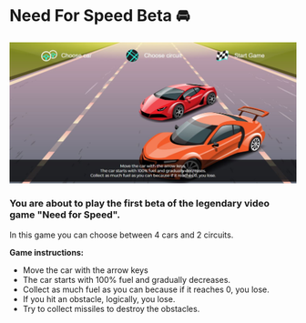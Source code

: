 # Need For Speed Beta 🚘

![Game first panel](https://github.com/robertcach/canvasgame/blob/master/images/read-me/imagen-1.JPG)

### You are about to play the first beta of the legendary video game "Need for Speed".

In this game you can choose between 4 cars and 2 circuits.

<strong>Game instructions:</strong>
* Move the car with the arrow keys
* The car starts with 100% fuel and gradually decreases.
* Collect as much fuel as you can because if it reaches 0, you lose.
* If you hit an obstacle, logically, you lose.
* Try to collect missiles to destroy the obstacles.

